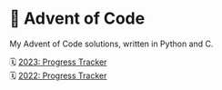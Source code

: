 # 🎄 Advent of Code
My Advent of Code solutions, written in Python and C.

🗓️ [2023: Progress Tracker](./2023/README.md) \
🗓️ [2022: Progress Tracker](./2022/README.md)

